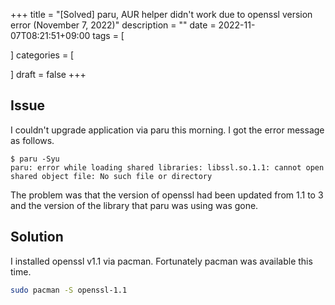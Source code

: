 +++
title = "[Solved] paru, AUR helper didn't work due to openssl version error (November 7, 2022)"
description = ""
date = 2022-11-07T08:21:51+09:00
tags = [

]
categories = [

]
draft = false
+++

## Issue

I couldn't upgrade application via paru this morning. I got the error message as follows.

```text
$ paru -Syu
paru: error while loading shared libraries: libssl.so.1.1: cannot open shared object file: No such file or directory
```

The problem was that the version of openssl had been updated from 1.1 to 3 and the version of the library that paru was using was gone.

## Solution

I installed openssl v1.1 via pacman. Fortunately pacman was available this time.

```sh
sudo pacman -S openssl-1.1
```
